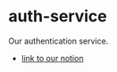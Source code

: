# auth-service

Our authentication service.

- [link to our notion](https://www.notion.so/Jonathan-Jonathan-s-Project-Planning-812e92fb5f8a44108895457377aa0eec)